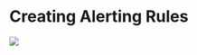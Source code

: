 # Creating Alerting Rules

<a href="https://verify.acloud.guru/880CA184370B">
    <img src="https://user-images.githubusercontent.com/6856382/223898663-67f2ff7a-f906-4491-9f90-07fa3c2fecff.png"/>
</a>